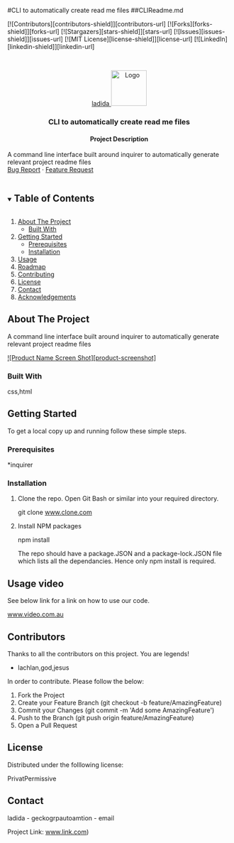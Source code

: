 
#CLI to automatically create read me files
##CLIReadme.md

[![Contributors][contributors-shield]][contributors-url]
[![Forks][forks-shield]][forks-url]
[![Stargazers][stars-shield]][stars-url]
[![Issues][issues-shield]][issues-url]
[![MIT License][license-shield]][license-url]
[![LinkedIn][linkedin-shield]][linkedin-url]


<br />
<p align="center">
  <a href="www.link.com">ladida
    <img src="images/logo.png" alt="Logo" width="80" height="80">
  </a>

  <h3 align="center">CLI to automatically create read me files</h3>

  <p align="center">
  <h4 align="center">Project Description</h3>
    A command line interface built around inquirer to automatically generate relevant project readme files
    <br />
    <a href="www.link.com<strong>Link to the repo. »</strong></a>
    <br />
    <br />
    <a href="www.link.com/issues">Bug Report</a>
    ·
    <a href="www.link.com/issues">Feature Request</a>
  </p>
</p>


<details open="open">
  <summary><h2 style="display: inline-block">Table of Contents</h2></summary>
  <ol>
    <li>
      <a href="#about-the-project">About The Project</a>
      <ul>
        <li><a href="#built-with">Built With</a></li>
      </ul>
    </li>
    <li>
      <a href="#getting-started">Getting Started</a>
      <ul>
        <li><a href="#prerequisites">Prerequisites</a></li>
        <li><a href="#installation">Installation</a></li>
      </ul>
    </li>
    <li><a href="#builtWith">Usage</a></li>
    <li><a href="#roadmap">Roadmap</a></li>
    <li><a href="#contributing">Contributing</a></li>
    <li><a href="#license">License</a></li>
    <li><a href="#contact">Contact</a></li>
    <li><a href="#acknowledgements">Acknowledgements</a></li>
  </ol>
</details>



<!-- ABOUT THE PROJECT -->
## About The Project

A command line interface built around inquirer to automatically generate relevant project readme files

[![Product Name Screen Shot][product-screenshot]](https://example.com)


### Built With

css,html


## Getting Started

To get a local copy up and running follow these simple steps.

### Prerequisites

*inquirer
  

### Installation

1. Clone the repo.
   Open Git Bash or similar into your required directory.

   git clone www.clone.com
   
2. Install NPM packages
   
   npm install

   The repo should have a package.JSON and a package-lock.JSON file which lists all the dependancies. Hence only npm install is required.
   

## Usage video

See below link for a link on how to use our code.

www.video.com.au


## Contributors

Thanks to all the contributors on this project. You are legends! 

* lachlan,god,jesus

In order to contribute. Please follow the below:

1. Fork the Project
2. Create your Feature Branch (git checkout -b feature/AmazingFeature)
3. Commit your Changes (git commit -m 'Add some AmazingFeature')
4. Push to the Branch (git push origin feature/AmazingFeature)
5. Open a Pull Request


## License

Distributed under the folllowing license:

PrivatPermissive


## Contact

ladida - geckogrpautoamtion - email

Project Link: www.link.com)

